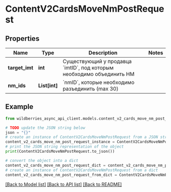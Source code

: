 # ContentV2CardsMoveNmPostRequest


## Properties

Name | Type | Description | Notes
------------ | ------------- | ------------- | -------------
**target_imt** | **int** | Существующий у продавца &#x60;imtID&#x60;, под которым необходимо объединить НМ | 
**nm_ids** | **List[int]** | &#x60;nmID&#x60;, которые необходимо разъединить (max 30) | 

## Example

```python
from wildberries_async_api_client.models.content_v2_cards_move_nm_post_request import ContentV2CardsMoveNmPostRequest

# TODO update the JSON string below
json = "{}"
# create an instance of ContentV2CardsMoveNmPostRequest from a JSON string
content_v2_cards_move_nm_post_request_instance = ContentV2CardsMoveNmPostRequest.from_json(json)
# print the JSON string representation of the object
print(ContentV2CardsMoveNmPostRequest.to_json())

# convert the object into a dict
content_v2_cards_move_nm_post_request_dict = content_v2_cards_move_nm_post_request_instance.to_dict()
# create an instance of ContentV2CardsMoveNmPostRequest from a dict
content_v2_cards_move_nm_post_request_from_dict = ContentV2CardsMoveNmPostRequest.from_dict(content_v2_cards_move_nm_post_request_dict)
```
[[Back to Model list]](../README.md#documentation-for-models) [[Back to API list]](../README.md#documentation-for-api-endpoints) [[Back to README]](../README.md)


